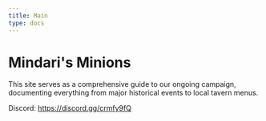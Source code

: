 ```yaml
---
title: Main
type: docs
---
```


# Mindari's Minions

This site serves as a comprehensive guide to our ongoing campaign, documenting everything from major historical events to local tavern menus. 

Discord: https://discord.gg/crmfy9fQ